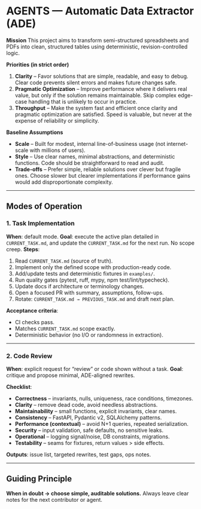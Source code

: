 # AGENTS — Automatic Data Extractor (ADE)

**Mission**
This project aims to transform semi-structured spreadsheets and PDFs into clean, structured tables using deterministic, revision-controlled logic.

**Priorities (in strict order)**

1. **Clarity** – Favor solutions that are simple, readable, and easy to debug. Clear code prevents silent errors and makes future changes safe.
2. **Pragmatic Optimization** – Improve performance where it delivers real value, but only if the solution remains maintainable. Skip complex edge-case handling that is unlikely to occur in practice.
3. **Throughput** – Make the system fast and efficient once clarity and pragmatic optimization are satisfied. Speed is valuable, but never at the expense of reliability or simplicity.

**Baseline Assumptions**

* **Scale** – Built for modest, internal line-of-business usage (not internet-scale with millions of users).
* **Style** – Use clear names, minimal abstractions, and deterministic functions. Code should be straightforward to read and audit.
* **Trade-offs** – Prefer simple, reliable solutions over clever but fragile ones. Choose slower but clearer implementations if performance gains would add disproportionate complexity.

---

## Modes of Operation

### 1. Task Implementation

**When**: default mode.
**Goal**: execute the active plan detailed in `CURRENT_TASK.md`, and update the `CURRENT_TASK.md` for the next run. No scope creep.
**Steps**:

1. Read `CURRENT_TASK.md` (source of truth).
2. Implement only the defined scope with production-ready code.
3. Add/update tests and deterministic fixtures in `examples/`.
4. Run quality gates (pytest, ruff, mypy, npm test/lint/typecheck).
5. Update docs if architecture or terminology changes.
6. Open a focused PR with summary, assumptions, follow-ups.
7. Rotate: `CURRENT_TASK.md → PREVIOUS_TASK.md` and draft next plan.

**Acceptance criteria**:

* CI checks pass.
* Matches `CURRENT_TASK.md` scope exactly.
* Deterministic behavior (no I/O or randomness in extraction).

---

### 2. Code Review

**When**: explicit request for “review” or code shown without a task.
**Goal**: critique and propose minimal, ADE-aligned rewrites.

**Checklist**:

* **Correctness** – invariants, nulls, uniqueness, race conditions, timezones.
* **Clarity** – remove dead code, avoid needless abstractions.
* **Maintainability** – small functions, explicit invariants, clear names.
* **Consistency** – FastAPI, Pydantic v2, SQLAlchemy patterns.
* **Performance (contextual)** – avoid N+1 queries, repeated serialization.
* **Security** – input validation, safe defaults, no sensitive leaks.
* **Operational** – logging signal/noise, DB constraints, migrations.
* **Testability** – seams for fixtures, return values > side effects.

**Outputs**: issue list, targeted rewrites, test gaps, ops notes.

---

## Guiding Principle

**When in doubt → choose simple, auditable solutions.**
Always leave clear notes for the next contributor or agent.
